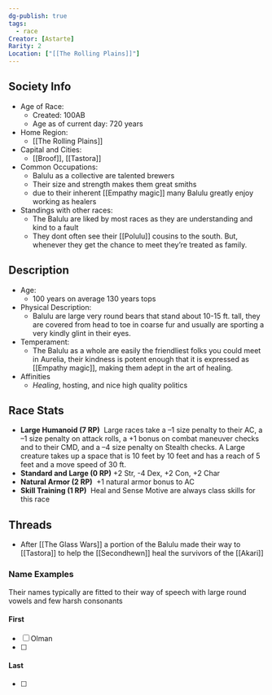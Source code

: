 ```yaml
---
dg-publish: true
tags:
  - race
Creator: [Astarte]
Rarity: 2
Location: ["[[The Rolling Plains]]"]
---
```

## Society Info
- Age of Race:
	- Created: 100AB
	- Age as of current day: 720 years
- Home Region:
	- [[The Rolling Plains]]
- Capital and Cities:
	- [[Broof]], [[Tastora]]
- Common Occupations:
	- Balulu as a collective are talented brewers
	- Their size and strength makes them great smiths
	- due to their inherent [[Empathy magic]] many Balulu greatly enjoy working as healers
- Standings with other races:
	- The Balulu are liked by most races as they are understanding and kind to a fault
	- They dont often see their [[Polulu]] cousins to the south. But, whenever they get the chance to meet they’re treated as family.
## Description
- Age:
	- 100 years on average 130 years tops
- Physical Description:
	- Balulu are large very round bears that stand about 10-15 ft. tall, they are covered from head to toe in coarse fur and usually are sporting a very kindly glint in their eyes.
- Temperament:
	- The Balulu as a whole are easily the friendliest folks you could meet in Aurelia, their kindness is potent enough that it is expressed as [[Empathy magic]], making them adept in the art of healing.
- Affinities
	- *Healing*, hosting, and nice high quality politics
## Race Stats
- **Large Humanoid (7 RP)** 
	Large races take a –1 size penalty to their AC, a –1 size penalty on attack rolls, a +1 bonus on combat maneuver checks and to their CMD, and a –4 size penalty on Stealth checks. A Large creature takes up a space that is 10 feet by 10 feet and has a reach of 5 feet and a move speed of 30 ft.
- **Standard and Large (0 RP)**
	+2 Str, -4 Dex, +2 Con, +2 Char
- **Natural Armor (2 RP)** 
	+1 natural armor bonus to AC
- **Skill Training (1 RP)** 
	Heal and Sense Motive are always class skills for this race
## Threads
- After [[The Glass Wars]] a portion of the Balulu made their way to [[Tastora]] to help the [[Secondhewn]] heal the survivors of the [[Akari]] 
### Name Examples
Their names typically are fitted to their way of speech with large round vowels and few harsh consonants
#### First
- [ ] Olman
- [ ] 
#### Last
- [ ] 